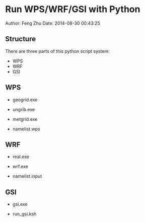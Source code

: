 # Run WPS/WRF/GSI with Python

Author: Feng Zhu
Date: 2014-08-30 00:43:25

## Structure
There are three parts of this python script system:
+ WPS
+ WRF
+ GSI

## WPS
+ geogrid.exe
+ ungrib.exe
+ metgrid.exe

+ namelist.wps

## WRF
+ real.exe
+ wrf.exe

+ namelist.input

## GSI
+ gsi.exe

+ run_gsi.ksh
